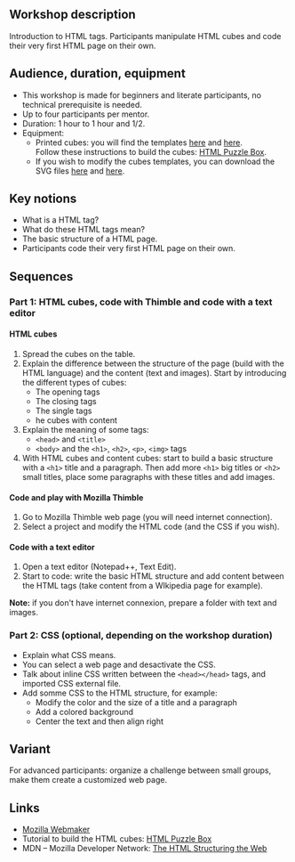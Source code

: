## Workshop description
Introduction to HTML tags.
Participants manipulate HTML cubes and code their very first HTML page on their own.

## Audience, duration, equipment
* This workshop is made for beginners and literate participants, no technical prerequisite is needed.
* Up to four participants per mentor.
* Duration: 1 hour to 1 hour and 1/2.
* Equipment:
    * Printed cubes: you will find the templates [here](../Ressource/CubeHTML.pdf) and [here](../Ressource/CubeHTML2.pdf).  
    Follow these instructions to build the cubes: [HTML Puzzle Box](https://yopdesign.makes.org/thimble/LTQ5ODQ2NjU2MA==/html-puzzle-box).
    * If you wish to modify the cubes templates, you can download the SVG files [here](../Ressource/CubeHTML.svg) and [here](../Ressource/CubeHTML2.svg).

## Key notions
* What is a HTML tag?
* What do these HTML tags mean?
* The basic structure of a HTML page.
* Participants code their very first HTML page on their own.

## Sequences

### Part 1: HTML cubes, code with Thimble and code with a text editor

#### HTML cubes
1. Spread the cubes on the table.
2. Explain the difference between the structure of the page (build with the HTML language) and the content (text and images). Start by introducing the different types of cubes:
   * The opening tags
   * The closing tags
   * The single tags
   * he cubes with content
3. Explain the meaning of some tags:
   * `<head>` and `<title>`
   * `<body>` and the `<h1>`, `<h2>`, `<p>`, `<img>` tags
4. With HTML cubes and content cubes: start to build a basic structure with a `<h1>` title and a paragraph. Then add more `<h1>` big titles or `<h2>` small titles, place some paragraphs with these titles and add images.

#### Code and play with Mozilla Thimble
1. Go to Mozilla Thimble web page (you will need internet connection).
2. Select a project and modify the HTML code (and the CSS if you wish).

#### Code with a text editor
1. Open a text editor (Notepad++, Text Edit).
2. Start to code: write the basic HTML structure and add content between the HTML tags (take content from a WIkipedia page for example).

**Note:** if you don't have internet connexion, prepare a folder with text and images.

### Part 2: CSS (optional, depending on the workshop duration)
* Explain what CSS means.
* You can select a web page and desactivate the CSS.
* Talk about inline CSS written between the `<head></head>` tags, and imported CSS external file.
* Add somme CSS to the HTML structure, for example:
   * Modify the color and the size of a title and a paragraph
   * Add a colored background
   * Center the text and then align right

## Variant
For advanced participants: organize a challenge between small groups, make them create a customized web page.

## Links
* [Mozilla Webmaker](http://webmaker.org)
* Tutorial to build the HTML cubes: [HTML Puzzle Box](https://yopdesign.makes.org/thimble/LTQ5ODQ2NjU2MA==/html-puzzle-box)
* MDN – Mozilla Developer Network: [The HTML Structuring the Web](https://developer.mozilla.org/en-US/Learn/HTML)
